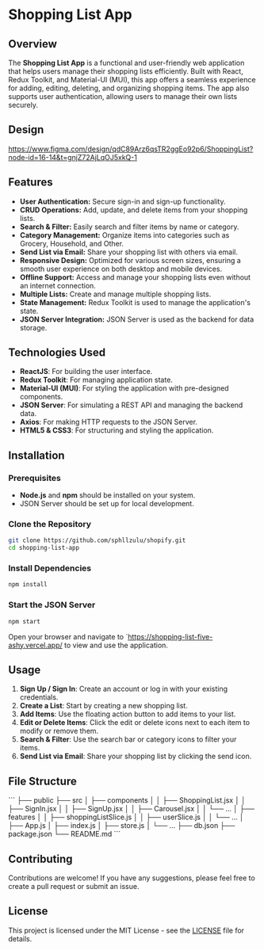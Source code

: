 
# Shopping List App

## Overview

The **Shopping List App** is a functional and user-friendly web application that helps users manage their shopping lists efficiently. Built with React, Redux Toolkit, and Material-UI (MUI), this app offers a seamless experience for adding, editing, deleting, and organizing shopping items. The app also supports user authentication, allowing users to manage their own lists securely.

## Design
https://www.figma.com/design/qdC89Arz6qsTR2ggEo92p6/ShoppingList?node-id=16-14&t=gnjZ72AjLqOJ5xkQ-1

## Features

- **User Authentication:** Secure sign-in and sign-up functionality.
- **CRUD Operations:** Add, update, and delete items from your shopping lists.
- **Search & Filter:** Easily search and filter items by name or category.
- **Category Management:** Organize items into categories such as Grocery, Household, and Other.
- **Send List via Email:** Share your shopping list with others via email.
- **Responsive Design:** Optimized for various screen sizes, ensuring a smooth user experience on both desktop and mobile devices.
- **Offline Support:** Access and manage your shopping lists even without an internet connection.
- **Multiple Lists:** Create and manage multiple shopping lists.
- **State Management:** Redux Toolkit is used to manage the application's state.
- **JSON Server Integration:** JSON Server is used as the backend for data storage.

## Technologies Used

- **ReactJS**: For building the user interface.
- **Redux Toolkit**: For managing application state.
- **Material-UI (MUI)**: For styling the application with pre-designed components.
- **JSON Server**: For simulating a REST API and managing the backend data.
- **Axios**: For making HTTP requests to the JSON Server.
- **HTML5 & CSS3**: For structuring and styling the application.

## Installation

### Prerequisites

- **Node.js** and **npm** should be installed on your system.
- JSON Server should be set up for local development.

### Clone the Repository

```bash
git clone https://github.com/sphllzulu/shopify.git
cd shopping-list-app
```

### Install Dependencies

```bash
npm install
```

### Start the JSON Server 

```bash
npm start
```



Open your browser and navigate to `https://shopping-list-five-ashy.vercel.app/ to view and use the application.

## Usage

1. **Sign Up / Sign In**: Create an account or log in with your existing credentials.
2. **Create a List**: Start by creating a new shopping list.
3. **Add Items**: Use the floating action button to add items to your list.
4. **Edit or Delete Items**: Click the edit or delete icons next to each item to modify or remove them.
5. **Search & Filter**: Use the search bar or category icons to filter your items.
6. **Send List via Email**: Share your shopping list by clicking the send icon.

## File Structure

\`\`\`
├── public
├── src
│   ├── components
│   │   ├── ShoppingList.jsx
│   │   ├── SignIn.jsx
│   │   ├── SignUp.jsx
│   │   ├── Carousel.jsx
│   │   └── ...
│   ├── features
│   │   ├── shoppingListSlice.js
│   │   ├── userSlice.js
│   │   └── ...
│   ├── App.js
│   ├── index.js
│   ├── store.js
│   └── ...
├── db.json
├── package.json
└── README.md
\`\`\`

## Contributing

Contributions are welcome! If you have any suggestions, please feel free to create a pull request or submit an issue.

## License

This project is licensed under the MIT License - see the [LICENSE](LICENSE) file for details.


